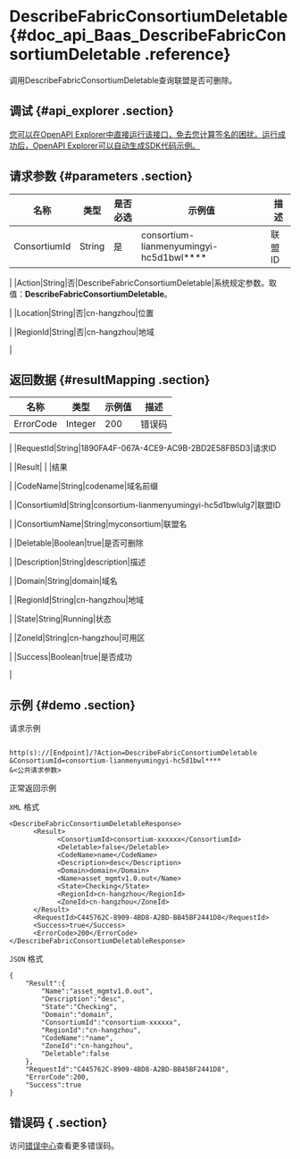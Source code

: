 # DescribeFabricConsortiumDeletable {#doc_api_Baas_DescribeFabricConsortiumDeletable .reference}

调用DescribeFabricConsortiumDeletable查询联盟是否可删除。

## 调试 {#api_explorer .section}

[您可以在OpenAPI Explorer中直接运行该接口，免去您计算签名的困扰。运行成功后，OpenAPI Explorer可以自动生成SDK代码示例。](https://api.aliyun.com/#product=Baas&api=DescribeFabricConsortiumDeletable&type=RPC&version=2018-12-21)

## 请求参数 {#parameters .section}

|名称|类型|是否必选|示例值|描述|
|--|--|----|---|--|
|ConsortiumId|String|是|consortium-lianmenyumingyi-hc5d1bwl\*\*\*\*|联盟ID

 |
|Action|String|否|DescribeFabricConsortiumDeletable|系统规定参数。取值：**DescribeFabricConsortiumDeletable**。

 |
|Location|String|否|cn-hangzhou|位置

 |
|RegionId|String|否|cn-hangzhou|地域

 |

## 返回数据 {#resultMapping .section}

|名称|类型|示例值|描述|
|--|--|---|--|
|ErrorCode|Integer|200|错误码

 |
|RequestId|String|1890FA4F-067A-4CE9-AC9B-2BD2E58FB5D3|请求ID

 |
|Result| | |结果

 |
|CodeName|String|codename|域名前缀

 |
|ConsortiumId|String|consortium-lianmenyumingyi-hc5d1bwlulg7|联盟ID

 |
|ConsortiumName|String|myconsortium|联盟名

 |
|Deletable|Boolean|true|是否可删除

 |
|Description|String|description|描述

 |
|Domain|String|domain|域名

 |
|RegionId|String|cn-hangzhou|地域

 |
|State|String|Running|状态

 |
|ZoneId|String|cn-hangzhou|可用区

 |
|Success|Boolean|true|是否成功

 |

## 示例 {#demo .section}

请求示例

``` {#request_demo}

http(s)://[Endpoint]/?Action=DescribeFabricConsortiumDeletable
&ConsortiumId=consortium-lianmenyumingyi-hc5d1bwl****
&<公共请求参数>

```

正常返回示例

`XML` 格式

``` {#xml_return_success_demo}
<DescribeFabricConsortiumDeletableResponse>
	  <Result>
		    <ConsortiumId>consortium-xxxxxx</ConsortiumId>
		    <Deletable>false</Deletable>
		    <CodeName>name</CodeName>
		    <Description>desc</Description>
		    <Domain>domain</Domain>
		    <Name>asset_mgmtv1.0.out</Name>
		    <State>Checking</State>
		    <RegionId>cn-hangzhou</RegionId>
		    <ZoneId>cn-hangzhou</ZoneId>
	  </Result>
	  <RequestId>C445762C-8909-4BD8-A2BD-BB45BF2441D8</RequestId>
	  <Success>true</Success>
	  <ErrorCode>200</ErrorCode>
</DescribeFabricConsortiumDeletableResponse>
```

`JSON` 格式

``` {#json_return_success_demo}
{
	"Result":{
		"Name":"asset_mgmtv1.0.out",
		"Description":"desc",
		"State":"Checking",
		"Domain":"domain",
		"ConsortiumId":"consortium-xxxxxx",
		"RegionId":"cn-hangzhou",
		"CodeName":"name",
		"ZoneId":"cn-hangzhou",
		"Deletable":false
	},
	"RequestId":"C445762C-8909-4BD8-A2BD-BB45BF2441D8",
	"ErrorCode":200,
	"Success":true
}
```

## 错误码 { .section}

访问[错误中心](https://error-center.aliyun.com/status/product/Baas)查看更多错误码。

